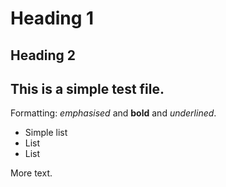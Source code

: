 # Heading 1

## Heading 2

This is a simple test file.
---
Formatting: *emphasised* and **bold** and _underlined_.

* Simple list
* List
* List

More text.

